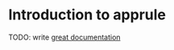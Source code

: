 # Introduction to apprule

TODO: write [great documentation](http://jacobian.org/writing/great-documentation/what-to-write/)
